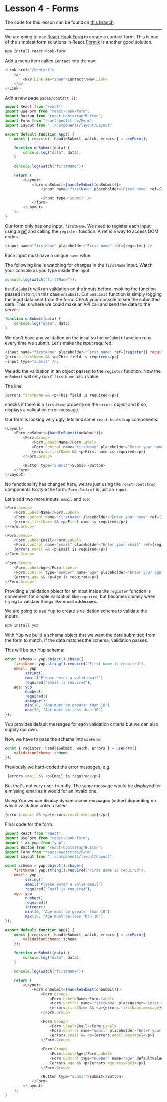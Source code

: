 # Lesson 4 - Forms

The code for this lesson can be found on [this branch](https://github.com/cnnrbrn/noroff-react-content-part-2-code/tree/lesson-4).

---

We are going to use [React Hook Form](https://react-hook-form.com/) to create a contact form. This is one of the simplest form solutions in React. [Formik](https://jaredpalmer.com/formik/) is another good solution.

```js
npm install react-hook-form
```

Add a menu item called `Contact` into the nav:

```js
<Link href="/contact">
    <a>
        <Nav.Link as="span">Contact</Nav.Link>
    </a>
</Link>
```

Add a new page `pages/contact.js`:

```js
import React from "react";
import useForm from "react-hook-form";
import Button from "react-bootstrap/Button";
import Form from "react-bootstrap/Form";
import Layout from "../components/layout/Layout";

export default function App() {
    const { register, handleSubmit, watch, errors } = useForm();

    function onSubmit(data) {
        console.log("data", data);
    }

    console.log(watch("firstName"));

    return (
        <Layout>
            <form onSubmit={handleSubmit(onSubmit)}>
                <input name="firstName" placeholder="First name" ref={register} />

                <input type="submit" />
            </form>
        </Layout>
    );
}
```

Our form only has one input, `firstName`. We need to register each input using a [ref](https://reactjs.org/docs/refs-and-the-dom.html) and calling the `register` function. A ref is a way to access DOM nodes.

```js
<input name="firstName" placeholder="First name" ref={register} />
```

Each input must have a unique `name` value.

The following line is watching for changes in the `firstName` input. Watch your console as you type inside the input.

```js
console.log(watch("firstName"));
```

`handleSubmit` will run validation on the inputs before invoking the function passed in to it, in this case `onSubmit`. Our `onSubmit` function is simply logging the input data sent from the form. Check your console to see the submitted data. This is where we could make an API call and send the data to the server.

```js
function onSubmit(data) {
    console.log("data", data);
}
```

We don't have any validation on the input so the `onSubmit` function runs every time we submit. Let's make the input required:

```js
<input name="firstName" placeholder="First name" ref={register({ required: true })} />
{errors.firstName && <p>This field is required</p>}
<input type="submit" />;
```

We add the validation in an object passed to the `register` function. Now the `onSubmit` will only run if `firstName` has a value.

The line:

```js
{errors.firstName && <p>This field is required</p>}
```

checks if there is a `firstName` property on the `errors` object and if so, displays a validation error message. 

Our form is looking very ugly, lets add some `react-bootstrap` components:

```js
<Layout>
    <Form onSubmit={handleSubmit(onSubmit)}>
        <Form.Group>
            <Form.Label>Name</Form.Label>
            <Form.Control name="firstName" placeholder="Enter your name" ref={register({ required: true })} />
            {errors.firstName && <p>First name is required</p>}
        </Form.Group>

        <Button type="submit">Submit</Button>
    </Form>
</Layout>
```

No functionality has changed here, we are just using the `react-bootstrap` components to style the form. `Form.Control` is just an `input`.

Let's add two more inputs, `email` and `age`:

```js
<Form.Group>
    <Form.Label>Name</Form.Label>
    <Form.Control name="firstName" placeholder="Enter your name" ref={register} />
    {errors.firstName && <p>First name is required</p>}
</Form.Group>

<Form.Group>
    <Form.Label>Email</Form.Label>
    <Form.Control name="email" placeholder="Enter your email" ref={register} />
    {errors.email && <p>Email is required</p>}
</Form.Group>

<Form.Group>
    <Form.Label>Age</Form.Label>
    <Form.Control type="number" name="age" placeholder="Enter your age" ref={register} />
    {errors.age && <p>Age is required</p>}
</Form.Group>
```

Providing a validation object for an input inside the `register` function is convenient for simple validation like `required`, but becomes clumsy when trying to validate things like email addresses.

We are going to use [Yup](https://github.com/jquense/yup) to create a validation schema to validate the inputs.

```js
npm install yup
```

With Yup we build a schema object that we want the data submitted from the form to match. If the data matches the schema, validation passes.

This will be our Yup schema:

```js
const schema = yup.object().shape({
	firstName: yup.string().required("First name is required"),
	email: yup
		.string()
		.email("Please enter a valid email")
		.required("Email is required"),
	age: yup
		.number()
		.required()
		.integer()
		.min(10, "Age must be greater than 10")
		.max(30, "Age must be less than 10")
});
```

Yup provides default messages for each validation criteria but we can also supply our own.

Now we have to pass the schema into `useForm`:

```js
const { register, handleSubmit, watch, errors } = useForm({
    validationSchema: schema
});
```

Previously we hard-coded the error messages, e.g. 

```js
 {errors.email && <p>Email is required</p>}
 ```

 But that's not very user-friendly. The same message would be displayed for a missing email as it would for an invalid one.

Using Yup we can display dynamic error messages (either) depending on which validation criteria failed.

```js
{errors.email && <p>{errors.email.message}</p>}
```

Final code for the form:

```js
import React from "react";
import useForm from "react-hook-form";
import * as yup from "yup";
import Button from "react-bootstrap/Button";
import Form from "react-bootstrap/Form";
import Layout from "../components/layout/Layout";

const schema = yup.object().shape({
	firstName: yup.string().required("First name is required"),
	email: yup
		.string()
		.email("Please enter a valid email")
		.required("Email is required"),
	age: yup
		.number()
		.required()
		.integer()
		.min(10, "Age must be greater than 10")
		.max(30, "Age must be less than 10")
});

export default function App() {
	const { register, handleSubmit, watch, errors } = useForm({
		validationSchema: schema
	});

	function onSubmit(data) {
		console.log("data", data);
	}

	console.log(watch("firstName"));

	return (
		<Layout>
			<Form onSubmit={handleSubmit(onSubmit)}>
				<Form.Group>
					<Form.Label>Name</Form.Label>
					<Form.Control name="firstName" placeholder="Enter your name" ref={register} />
					{errors.firstName && <p>{errors.firstName.message}</p>}
				</Form.Group>

				<Form.Group>
					<Form.Label>Email</Form.Label>
					<Form.Control name="email" placeholder="Enter your email" ref={register} />
					{errors.email && <p>{errors.email.message}</p>}
				</Form.Group>

				<Form.Group>
					<Form.Label>Age</Form.Label>
					<Form.Control type="number" name="age" defaultValue="10" placeholder="Enter your age" ref={register} />
					{errors.age && <p>{errors.age.message}</p>}
				</Form.Group>

				<Button type="submit">Submit</Button>
			</Form>
		</Layout>
	);
}
```